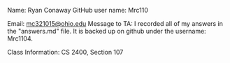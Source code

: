 Name: Ryan Conaway
GitHub user name: Mrc110

Email: mc321015@ohio.edu
Message to TA: I recorded all of my answers in the "answers.md" file. It is backed up on github under the username: Mrc1104.

Class Information: CS 2400, Section 107

